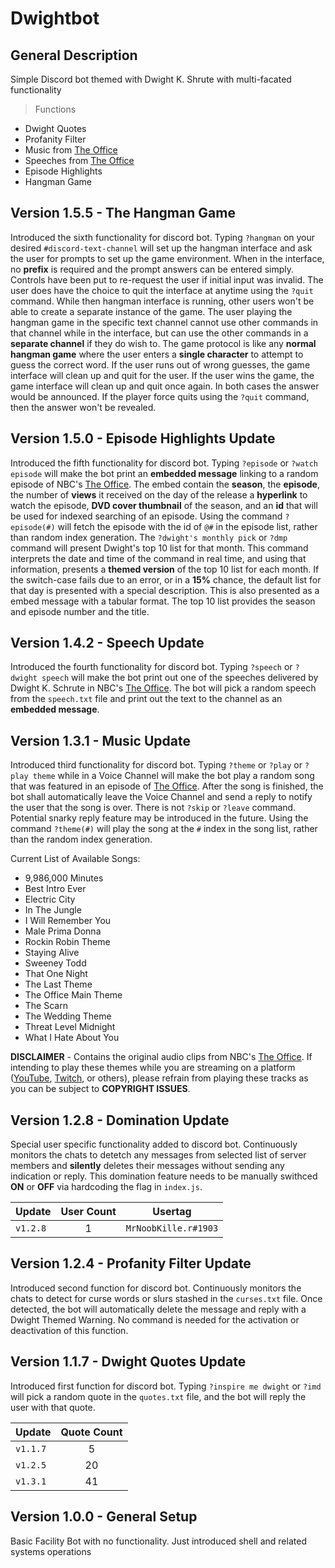 # Dwightbot
## General Description
Simple Discord bot themed with Dwight K. Shrute with multi-facated functionality

>Functions
- Dwight Quotes
- Profanity Filter
- Music from [The Office](https://www.peacocktv.com/stream-tv/the-office)
- Speeches from [The Office](https://www.peacocktv.com/stream-tv/the-office)
- Episode Highlights
- Hangman Game

## Version 1.5.5 - The Hangman Game
Introduced the sixth functionality for discord bot.
Typing `?hangman` on your desired `#discord-text-channel` will set up the hangman interface and ask the user for prompts to set up the game environment. When in the interface, no **prefix** is required and the prompt answers can be entered simply. Controls have been put to re-request the user if initial input was invalid. The user does have the choice to quit the interface at anytime using the `?quit` command. While then hangman interface is running, other users won't be able to create a separate instance of the game. The user playing the hangman game in the specific text channel cannot use other commands in that channel while in the interface, but can use the other commands in a **separate channel** if they do wish to. The game protocol is like any **normal hangman game** where the user enters a **single character** to attempt to guess the correct word. If the user runs out of wrong guesses, the game interface will clean up and quit for the user. If the user wins the game, the game interface will clean up and quit once again. In both cases the answer would be announced. If the player force quits using the `?quit` command, then the answer won't be revealed.

## Version 1.5.0 - Episode Highlights Update
Introduced the fifth functionality for discord bot.
Typing `?episode` or `?watch episode` will make the bot print an **embedded message** linking to a random episode of NBC's [The Office](https://www.peacocktv.com/stream-tv/the-office). The embed contain the **season**, the **episode**, the number of **views** it received on the day of the release a **hyperlink** to watch the episode, **DVD cover thumbnail** of the season, and an **id** that will be used for indexed searching of an episode. Using the command `?episode(#)` will fetch the episode with the id of `@#` in the episode list, rather than random index generation. The `?dwight's monthly pick` or `?dmp` command will present Dwight's top 10 list for that month. This command interprets the date and time of the command in real time, and using that information, presents a **themed version** of the top 10 list for each month. If the switch-case fails due to an error, or in a **15%** chance, the default list for that day is presented with a special description. This is also presented as a embed message with a tabular format. The top 10 list provides the season and episode number and the title.

## Version 1.4.2 - Speech Update
Introduced the fourth functionality for discord bot.
Typing `?speech` or `?dwight speech` will make the bot print out one of the speeches delivered by Dwight K. Schrute in NBC's [The Office](https://www.peacocktv.com/stream-tv/the-office). The bot will pick a random speech from the `speech.txt` file and print out the text to the channel as an **embedded message**.

## Version 1.3.1 - Music Update
Introduced third functionality for discord bot.
Typing `?theme` or `?play` or `?play theme` while in a Voice Channel will make the bot play a random song that was featured in an episode of [The Office](https://www.peacocktv.com/stream-tv/the-office). After the song is finished, the bot shall automatically leave the Voice Channel and send a reply to notify the user that the song is over. There is not `?skip` or `?leave` command. Potential snarky reply feature may be introduced in the future. Using the command `?theme(#)` will play the song at the `#` index in the song list, rather than the random index generation.

Current List of Available Songs:
- 9,986,000 Minutes
- Best Intro Ever
- Electric City
- In The Jungle
- I Will Remember You
- Male Prima Donna
- Rockin Robin Theme
- Staying Alive
- Sweeney Todd
- That One Night
- The Last Theme
- The Office Main Theme
- The Scarn
- The Wedding Theme
- Threat Level Midnight
- What I Hate About You

**DISCLAIMER** - Contains the original audio clips from NBC's [The Office](https://www.peacocktv.com/stream-tv/the-office). If intending to play these themes while you are streaming on a platform ([YouTube](https://www.youtube.com), [Twitch](https://www.twitch.tv/), or others), please refrain from playing these tracks as you can be subject to **COPYRIGHT ISSUES**.

## Version 1.2.8 - Domination Update
Special user specific functionality added to discord bot.
Continuously monitors the chats to detetch any messages from selected list of server members and **silently** deletes their messages without sending any indication or reply. This domination feature needs to be manually swithced **ON** or **OFF** via hardcoding the flag in `index.js`.

| Update | User Count | Usertag |
| :--- | :---: | :---: |
| `v1.2.8` | 1 | `MrNoobKille.r#1903` |

## Version 1.2.4 - Profanity Filter Update
Introduced second function for discord bot.
Continuously monitors the chats to detect for curse words or slurs stashed in the `curses.txt` file. Once detected, the bot will automatically delete the message and reply with a Dwight Themed Warning. No command is needed for the activation or deactivation of this function.

## Version 1.1.7 - Dwight Quotes Update
Introduced first function for discord bot.
Typing `?inspire me dwight` or `?imd` will pick a random quote in the `quotes.txt` file, and the bot will reply the user with that quote.

| Update | Quote Count |
| --- | :---: |
| `v1.1.7` | 5 |
| `v1.2.5` | 20 |
| `v1.3.1` | 41 | 

## Version 1.0.0 - General Setup
Basic Facility Bot with no functionality. Just introduced shell and related systems operations